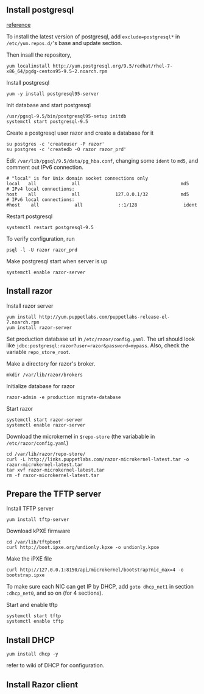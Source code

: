 ## Install postgresql

[reference](https://wiki.postgresql.org/wiki/YUM_Installation)

To install the latest version of postgresql, add `exclude=postgresql*` in `/etc/yum.repos.d/`'s base and update section.

Then insall the repository,
````
yum localinstall http://yum.postgresql.org/9.5/redhat/rhel-7-x86_64/pgdg-centos95-9.5-2.noarch.rpm
````

Install postgresql
````
yum -y install postgresql95-server
````

Init database and start postgresql
````
/usr/pgsql-9.5/bin/postgresql95-setup initdb
systemctl start postgresql-9.5
````

Create a postgresql user razor and create a database for it
````
su postgres -c 'createuser -P razor'
su postgres -c 'createdb -O razor razor_prd'
````

Edit `/var/lib/pgsql/9.5/data/pg_hba.conf`, changing some `ident` to `md5`, and comment out IPv6 connection.
````
# "local" is for Unix domain socket connections only
local   all             all                                     md5
# IPv4 local connections:
host    all             all             127.0.0.1/32            md5
# IPv6 local connections:
#host    all             all             ::1/128                 ident
````

Restart postgresql
````
systemctl restart postgresql-9.5
````

To verify configuration, run
````
psql -l -U razor razor_prd
````

Make postgresql start when server is up
````
systemctl enable razor-server
````

## Install razor

Install razor server
````
yum install http://yum.puppetlabs.com/puppetlabs-release-el-7.noarch.rpm
yum install razor-server
````

Set production database url in `/etc/razor/config.yaml`. The url should look like `jdbc:postgresql:razor?user=razor&password=mypass`. Also, check the variable `repo_store_root`.

Make a directory for razor's broker.
````
mkdir /var/lib/razor/brokers
````

Initialize database for razor
````
razor-admin -e production migrate-database
````

Start razor
````
systemctl start razor-server
systemctl enable razor-server
````

Download the microkernel in `$repo-store` (the variabable in `/etc/razor/config.yaml`)
````
cd /var/lib/razor/repo-store/
curl -L http://links.puppetlabs.com/razor-microkernel-latest.tar -o razor-microkernel-latest.tar
tar xvf razor-microkernel-latest.tar 
rm -f razor-microkernel-latest.tar
````

## Prepare the TFTP server

Install TFTP server
````
yum install tftp-server
````

Download kPXE firmware
````
cd /var/lib/tftpboot
curl http://boot.ipxe.org/undionly.kpxe -o undionly.kpxe
````

Make the iPXE file 
````
curl http://127.0.0.1:8150/api/microkernel/bootstrap?nic_max=4 -o bootstrap.ipxe
````

To make sure each NIC can get IP by DHCP, add `goto dhcp_net1` in section `:dhcp_net0`, and so on (for 4 sections).

Start and enable tftp
````
systemctl start tftp
systemctl enable tftp
````

## Install DHCP
````
yum install dhcp -y 
````
refer to wiki of DHCP for configuration.

## Install Razor client 